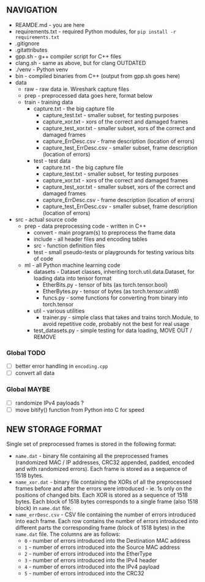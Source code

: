 ## NAVIGATION
- REAMDE.md - you are here
- requirements.txt - required Python modules, for `pip install -r requirements.txt`
- .gitignore
- .gitattributes
- gpp.sh - g++ compiler script for C++ files
- clang.sh - same as above, but for clang OUTDATED
- ./venv - Python venv
- bin - compiled binaries from C++ (output from gpp.sh goes here)
- data
  - raw - raw data ie. Wireshark capture files
  - prep - preprocessed data goes here, format below
  - train - training data
    - capture.txt - the big capture file
      - capture_test.txt - smaller subset, for testing purposes
      - capture_xor.txt - xors of the correct and damaged frames
      - capture_test_xor.txt - smaller subset, xors of the correct and damaged frames
      - capture_ErrDesc.csv - frame description (location of errors)
      - capture_test_ErrDesc.csv - smaller subset, frame description (location of errors)
    - test - test data
      - capture.txt - the big capture file
      - capture_test.txt - smaller subset, for testing purposes
      - capture_xor.txt - xors of the correct and damaged frames
      - capture_test_xor.txt - smaller subset, xors of the correct and damaged frames
      - capture_ErrDesc.csv - frame description (location of errors)
      - capture_test_ErrDesc.csv - smaller subset, frame description (location of errors)
- src - actual source code
  - prep - data preprocessing code - written in C++
    - convert - main program(s) to preprocess the frame data
    - include - all header files and encoding tables
    - src - function definition files
    - test - small pseudo-tests or playgrounds for testing various bits of code
  - ml - all Python machine learning code
    - datasets - Dataset classes, inheriting torch.util.data.Dataset, for loading data into tensor format
      - EtherBits.py - tensor of bits (as torch.tensor.bool)
      - EtherBytes.py - tensor of bytes (as torch.tensor.uint8)
      - funcs.py - some functions for converting from binary into torch.tensor
    - util - various utilities
      - trainer.py - simple class that takes and trains torch.Module, to avoid repetitive code, probably not the best for real usage
    - test_datasets.py - simple testing for data loading, MOVE OUT / REMOVE


### Global TODO
- [ ] better error handling in `encoding.cpp`
- [ ] convert all data

### Global MAYBE
- [ ] randomize IPv4 payloads ?
- [ ] move bitify() function from Python into C for speed

## NEW STORAGE FORMAT
Single set of preprocessed frames is stored in the following format:
- `name.dat` - binary file containing all the preprocessed frames (randomized MAC / IP addresses, CRC32 appended, padded, encoded and with randomized errors). Each frame is stored as a sequence of 1518 bytes.
- `name_xor.dat` - binary file containing the XORs of all the preprocessed frames before and after the errors were introduced - ie. 1s only on the positions of changed bits. Each XOR is stored as a sequence of 1518 bytes. Each block of 1518 bytes corresponds to a single frame (also 1518 block) in `name.dat` file.
- `name_errDesc.csv` - CSV file containing the number of errors introduced into each frame. Each row contains the number of errors introduced into different parts the corresponding frame (block of 1518 bytes) in the `name.dat` file. The columns are as follows:
    - `0` - number of errors introduced into the Destination MAC address
    - `1` - number of errors introduced into the Source MAC address
    - `2` - number of errors introduced into the EtherType
    - `3` - number of errors introduced into the IPv4 header
    - `4` - number of errors introduced into the IPv4 payload
    - `5` - number of errors introduced into the CRC32
